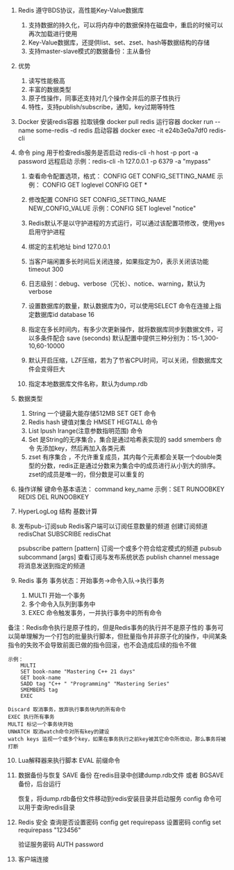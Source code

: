 1. Redis 遵守BDS协议，高性能Key-Value数据库
    1) 支持数据的持久化，可以将内存中的数据保持在磁盘中，重启的时候可以再次加载进行使用
    2) Key-Value数据库，还提供list、set、zset、hash等数据结构的存储
    3) 支持master-slave模式的数据备份：主从备份

2. 优势
    1) 读写性能极高
    2) 丰富的数据类型
    3) 原子性操作，同事还支持对几个操作全并后的原子性执行
    4) 特性，支持publish/subscribe，通知，key过期等特性

3. Docker 安装redis容器
    拉取镜像    docker pull redis
    运行容器    docker run --name some-redis -d redis
    启动容器    docker exec -it e24b3e0a7df0 redis-cli

4. 命令
    ping 用于检查redis服务是否启动
    redis-cli -h host -p port -a password 远程启动
    示例：redis-cli -h 127.0.0.1 -p 6379 -a "mypass"


    1) 查看命令配置选项，格式： CONFIG GET CONFIG_SETTING_NAME
        示例： CONFIG GET loglevel
               CONFIG GET *
    2) 修改配置 CONFIG SET CONFIG_SETTING_NAME NEW_CONFIG_VALUE
        示例：CONFIG SET loglevel "notice"

    3) Redis默认不是以守护进程的方式运行，可以通过该配置项修改，使用yes启用守护进程

    4) 绑定的主机地址 bind 127.0.0.1

    5) 当客户端闲置多长时间后关闭连接，如果指定为0，表示关闭该功能 timeout 300

    6) 日志级别：debug、verbose（冗长）、notice、warning，默认为verbose

    7) 设置数据库的数量，默认数据库为0，可以使用SELECT <dbid> 命令在连接上指定数据库id      database 16

    8) 指定在多长时间内，有多少次更新操作，就将数据库同步到数据文件，可以多条件配合
        save (seconds) <changes> 默认配置中提供三种分别为：15-1,300-10,60-10000

    9) 默认开启压缩，LZF压缩，若为了节省CPU时间，可以关闭，但数据库文件会变得巨大

    10) 指定本地数据库文件名称，默认为dump.rdb

5. 数据类型
    1) String 一个键最大能存储512MB SET GET 命令
    2) Redis hash 键值对集合    HMSET HEGTALL 命令
    3) List lpush lrange(注意参数指明范围) 命令
    4) Set 是String的无序集合，集合是通过哈希表实现的 sadd smembers 命令
        先添加key，然后再加入各类元素
    5) zset 有序集合 ，不允许重复成员，其内每个元素都会关联一个double类型的分数，redis正是通过分数来为集合中的成员进行从小到大的排序。
    zset的成员是唯一的，但分数是可以重复的

6. 操作详解
    键命令基本语法： command key_name
    示例：SET RUNOOBKEY REDIS
          DEL RUNOOBKEY

7. HyperLogLog 结构
   基数计算

8. 发布pub-订阅sub Redis客户端可以订阅任意数量的频道
    创建订阅频道redisChat SUBSCRIBE redisChat

    psubscribe pattern [pattern] 订阅一个或多个符合给定模式的频道
    pubsub subcommand [args] 查看订阅与发布系统状态
    publish channel message     将消息发送到指定的频道

9. Redis 事务
    事务状态：开始事务→命令入队→执行事务
    1) MULTI 开始一个事务
    2) 多个命令入队列到事务中
    3) EXEC 命令触发事务，一并执行事务中的所有命令

备注：Redis命令执行是原子性的，但是Redis事务的执行并不是原子性的
    事务可以简单理解为一个打包的批量执行脚本，但批量指令并非原子化的操作，中间某条指令的失败不会导致前面已做的指令回滚，也不会造成后续的指令不做

    示例：
        MULTI
        SET book-name "Mastering C++ 21 days"
        GET book-name
        SADD tag "C++ " "Programming" "Mastering Series"
        SMEMBERS tag
        EXEC

    Discard 取消事务，放弃执行事务块内的所有命令
    EXEC 执行所有事务
    MULTI 标记一个事务块开始
    UNWATCH 取消watch命令对所有key的建设
    watch keys 监视一个或多个key，如果在事务执行之前key被其它命令所改动，那么事务将被打断

10. Lua解释器来执行脚本 EVAL 前缀命令

11. 数据备份与恢复
    SAVE 备份 在redis目录中创建dump.rdb文件
    或者
    BGSAVE 备份，后台运行

    恢复，将dump.rdb备份文件移动到redis安装目录并启动服务
    config 命令可以用于查询redis目录


12. Redis 安全 
    查询是否设置密码 config get requirepass
    设置密码    config set requirepass "123456"

    验证服务密码 AUTH password

13. 客户端连接










    
    

    
    
    
    